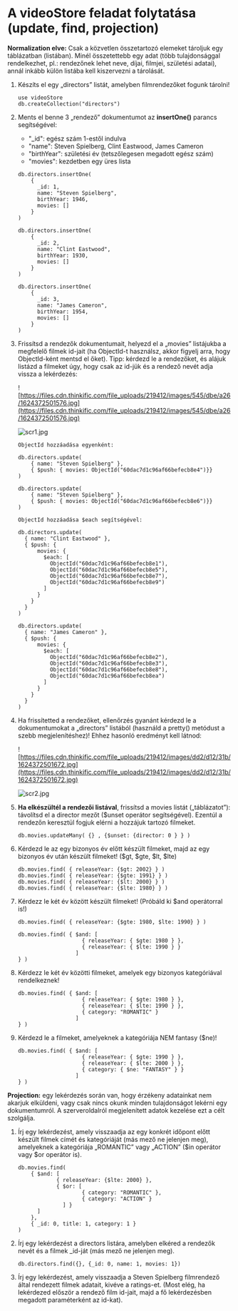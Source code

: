 # **A videoStore feladat folytatása (update, find, projection)**

**Normalization elve:** Csak a közvetlen összetartozó elemeket tároljuk egy táblázatban (listában). Minél összetettebb egy adat (több tulajdonsággal rendelkezhet, pl.: rendezőnek lehet neve, díjai, filmjei, születési adatai), annál inkább külön listába kell kiszervezni a tárolását.

1. Készíts el egy „directors” listát, amelyben filmrendezőket fogunk tárolni!

    ```
    use videoStore
    db.createCollection("directors")
    ```

2. Ments el benne 3 „rendező” dokumentumot az **insertOne()** parancs segítségével:
    - "_id": egész szám 1-estől indulva
    - "name": Steven Spielberg, Clint Eastwood, James Cameron
    - "birthYear": születési év (tetszőlegesen megadott egész szám)
    - "movies": kezdetben egy üres lista

    ```
    db.directors.insertOne(
        {
          _id: 1,
          name: "Steven Spielberg",
          birthYear: 1946,
          movies: []
        }
    )

    db.directors.insertOne(
        {
          _id: 2,
          name: "Clint Eastwood",
          birthYear: 1930,
          movies: []
        }
    )

    db.directors.insertOne(
        {
          _id: 3,
          name: "James Cameron",
          birthYear: 1954,
          movies: []
        }
    )
    ```

3. Frissítsd a rendezők dokumentumait, helyezd el a „movies” listájukba a megfelelő filmek id-jait (ha ObjectId-t használsz, akkor figyelj arra, hogy ObjectId-ként mentsd el őket). Tipp: kérdezd le a rendezőket, és alájuk listázd a filmeket úgy, hogy csak az id-jük és a rendező nevét adja vissza a lekérdezés:

    ![https://files.cdn.thinkific.com/file_uploads/219412/images/545/dbe/a26/1624372501576.jpg](https://files.cdn.thinkific.com/file_uploads/219412/images/545/dbe/a26/1624372501576.jpg)

    ![scr1.jpg](scr1.jpg)
    
    ```
    ObjectId hozzáadása egyenként:

    db.directors.update(
        { name: "Steven Spielberg" },
        { $push: { movies: ObjectId("60dac7d1c96af66befecb8e4")}} 
    )

    db.directors.update(
        { name: "Steven Spielberg" },
        { $push: { movies: ObjectId("60dac7d1c96af66befecb8e6")}} 
    )

    ObjectId hozzáadása $each segítségével:

    db.directors.update(
      { name: "Clint Eastwood" },
      { $push: { 
          movies: { 
            $each: [
              ObjectId("60dac7d1c96af66befecb8e1"),
              ObjectId("60dac7d1c96af66befecb8e5"),
              ObjectId("60dac7d1c96af66befecb8e7"),
              ObjectId("60dac7d1c96af66befecb8e9") 
            ]
          }
        } 
      }
    )

    db.directors.update(
      { name: "James Cameron" },
      { $push: { 
          movies: { 
            $each: [
              ObjectId("60dac7d1c96af66befecb8e2"),
              ObjectId("60dac7d1c96af66befecb8e3"),
              ObjectId("60dac7d1c96af66befecb8e8"),
              ObjectId("60dac7d1c96af66befecb8ea") 
            ]
          }
        } 
      }
    )
    ```

4. Ha frissítetted a rendezőket, ellenőrzés gyanánt kérdezd le a dokumentumokat a „directors” listából (használd a pretty() metódust a szebb megjelenítéshez)! Ehhez hasonló eredményt kell látnod:

    ![https://files.cdn.thinkific.com/file_uploads/219412/images/dd2/d12/31b/1624372501672.jpg](https://files.cdn.thinkific.com/file_uploads/219412/images/dd2/d12/31b/1624372501672.jpg)

    ![scr2.jpg](scr2.jpg)

5. **Ha elkészültél a rendezői listával**, frissítsd a movies listát („táblázatot”): távolítsd el a director mezőt ($unset operátor segítségével). Ezentúl a rendezőn keresztül fogjuk elérni a hozzájuk tartozó filmeket.

    ```
    db.movies.updateMany( {} , {$unset: {director: 0 } } )
    ```

6. Kérdezd le az egy bizonyos év előtt készült filmeket, majd az egy bizonyos év után készült filmeket! ($gt, $gte, $lt, $lte)

    ```
    db.movies.find( { releaseYear: {$gt: 2002} } )
    db.movies.find( { releaseYear: {$gte: 1991} } )
    db.movies.find( { releaseYear: {$lt: 2000} } )
    db.movies.find( { releaseYear: {$lte: 1980} } )
    ```

7. Kérdezz le két év között készült filmeket! (Próbáld ki $and operátorral is!)

    ```
    db.movies.find( { releaseYear: {$gte: 1980, $lte: 1990} } )

    db.movies.find( { $and: [ 
                        { releaseYear: { $gte: 1980 } },
                        { releaseYear: { $lte: 1990 } }
                      ]
    } )

    ```

8. Kérdezz le két év közötti filmeket, amelyek egy bizonyos kategóriával rendelkeznek!

    ```
    db.movies.find( { $and: [ 
                        { releaseYear: { $gte: 1980 } },
                        { releaseYear: { $lte: 1990 } },
                        { category: "ROMANTIC" }
                      ]
    } )
    ```

9. Kérdezd le a filmeket, amelyeknek a kategóriája NEM fantasy ($ne)!

    ```
    db.movies.find( { $and: [ 
                        { releaseYear: { $gte: 1990 } },
                        { releaseYear: { $lte: 2000 } },
                        { category: { $ne: "FANTASY" } }
                      ]
    } )
    ```

**Projection:** egy lekérdezés során van, hogy érzékeny adatainkat nem akarjuk elküldeni, vagy csak nincs okunk minden tulajdonságot lekérni egy dokumentumról. A szerveroldalról megjelenített adatok kezelése ezt a célt szolgálja.

1. Írj egy lekérdezést, amely visszaadja az egy konkrét időpont előtt készült filmek címét és kategóriáját (más mező ne jelenjen meg), amelyeknek a kategóriája „ROMANTIC” vagy „ACTION” ($in operátor vagy $or operátor is).

    ```
    db.movies.find( 
        { $and: [	
                { releaseYear: {$lte: 2000} },
                { $or: [
                        { category: "ROMANTIC" },
                        { category: "ACTION" }
                  ] }
          ]
        },
        { _id: 0, title: 1, category: 1 }
    )
    ```

2. Írj egy lekérdezést a directors listára, amelyben elkéred a rendezők nevét és a filmek _id-ját (más mező ne jelenjen meg).

    ```
    db.directors.find({}, {_id: 0, name: 1, movies: 1})
    ```

3. Írj egy lekérdezést, amely visszaadja a Steven Spielberg filmrendező által rendezett filmek adatait, kivéve a ratings-et. (Most elég, ha lekérdezed először a rendező film id-jait, majd a fő lekérdezésben megadott paraméterként az id-kat).
    ```
    ```


